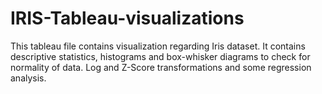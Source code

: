 # IRIS-Tableau-visualizations

This tableau file contains visualization regarding Iris dataset. It contains descriptive statistics, histograms and box-whisker diagrams to check for normality of data. Log and Z-Score transformations and some regression analysis.
